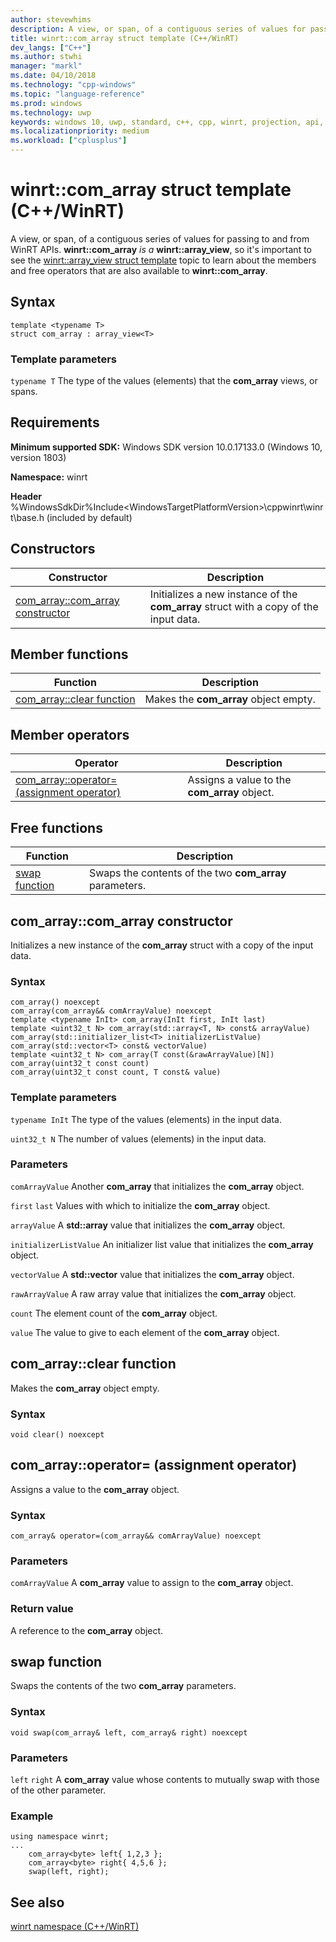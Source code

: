 ```yaml
---
author: stevewhims
description: A view, or span, of a contiguous series of values for passing to and from WinRT APIs.
title: winrt::com_array struct template (C++/WinRT)
dev_langs: ["C++"]
ms.author: stwhi
manager: "markl"
ms.date: 04/10/2018
ms.technology: "cpp-windows"
ms.topic: "language-reference"
ms.prod: windows
ms.technology: uwp
keywords: windows 10, uwp, standard, c++, cpp, winrt, projection, api, reference, array, view, com_array, span
ms.localizationpriority: medium
ms.workload: ["cplusplus"]
---
```


# winrt::com_array struct template (C++/WinRT)
A view, or span, of a contiguous series of values for passing to and from WinRT APIs. **winrt::com_array** *is a* **winrt::array_view**, so it's important to see the [winrt::array_view struct template](array-view.md) topic to learn about the members and free operators that are also available to **winrt::com_array**.

## Syntax
```cppwinrt
template <typename T>
struct com_array : array_view<T>
```

### Template parameters
`typename T`
The type of the values (elements) that the **com_array** views, or spans.

## Requirements
**Minimum supported SDK:** Windows SDK version 10.0.17133.0 (Windows 10, version 1803)

**Namespace:** winrt

**Header** %WindowsSdkDir%Include\<WindowsTargetPlatformVersion>\cppwinrt\winrt\base.h (included by default)

## Constructors
|Constructor|Description|
|------------|-----------------|
|[com_array::com_array constructor](#comarraycomarray-constructor)|Initializes a new instance of the **com_array** struct with a copy of the input data.|

## Member functions
|Function|Description|
|------------|-----------------|
|[com_array::clear function](#comarrayclear-function)|Makes the **com_array** object empty.|

## Member operators
|Operator|Description| 
|------------|-----------------|
|[com_array::operator= (assignment operator)](#comarrayoperator-assignment-operator)|Assigns a value to the **com_array** object.|

## Free functions
|Function|Description|
|------------|-----------------| 
|[swap function](#swap-function)|Swaps the contents of the two **com_array** parameters.| 

## com_array::com_array constructor
Initializes a new instance of the **com_array** struct with a copy of the input data.

### Syntax
```cppwinrt
com_array() noexcept
com_array(com_array&& comArrayValue) noexcept
template <typename InIt> com_array(InIt first, InIt last)
template <uint32_t N> com_array(std::array<T, N> const& arrayValue)
com_array(std::initializer_list<T> initializerListValue)
com_array(std::vector<T> const& vectorValue)
template <uint32_t N> com_array(T const(&rawArrayValue)[N])
com_array(uint32_t const count)
com_array(uint32_t const count, T const& value)
```

### Template parameters
`typename InIt`
The type of the values (elements) in the input data.

`uint32_t N`
The number of values (elements) in the input data.

### Parameters
`comArrayValue`
Another **com_array** that initializes the **com_array** object.

`first` `last`
Values with which to initialize the **com_array** object.

`arrayValue`
A **std::array** value that initializes the **com_array** object.

`initializerListValue`
An initializer list value that initializes the **com_array** object.

`vectorValue`
A **std::vector** value that initializes the **com_array** object.

`rawArrayValue`
A raw array value that initializes the **com_array** object.

`count`
The element count of the **com_array** object.

`value`
The value to give to each element of the **com_array** object.

## com_array::clear function
Makes the **com_array** object empty.

### Syntax
```cppwinrt
void clear() noexcept
```

## com_array::operator= (assignment operator)
Assigns a value to the **com_array** object.

### Syntax
```cppwinrt
com_array& operator=(com_array&& comArrayValue) noexcept
```

### Parameters
`comArrayValue`
A **com_array** value to assign to the **com_array** object.

### Return value
A reference to the **com_array** object.

## swap function
Swaps the contents of the two **com_array** parameters.

### Syntax
```cppwinrt
void swap(com_array& left, com_array& right) noexcept
```

### Parameters
`left` `right`
A **com_array** value whose contents to mutually swap with those of the other parameter.

### Example
```cppwinrt
using namespace winrt;
...
	com_array<byte> left{ 1,2,3 };
	com_array<byte> right{ 4,5,6 };
	swap(left, right);
```

## See also 
[winrt namespace (C++/WinRT)](winrt.md)
